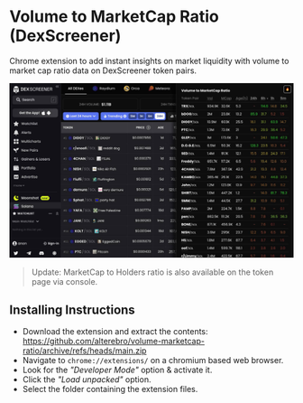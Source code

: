 # Volume to MarketCap Ratio (DexScreener)

Chrome extension to add instant insights on market liquidity with volume to market cap ratio data on DexScreener token pairs.

![Volume to MarketCap Ratio on DexScreener Screenshot](images/screenshot.jpg)

> Update: MarketCap to Holders ratio is also available on the token page via console.

## Installing Instructions

- Download the extension and extract the contents: https://github.com/alterebro/volume-marketcap-ratio/archive/refs/heads/main.zip
- Navigate to `chrome://extensions/` on a chromium based web browser.
- Look for the _"Developer Mode"_ option & activate it.
- Click the _"Load unpacked"_ option.
- Select the folder containing the extension files.

